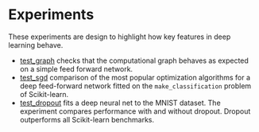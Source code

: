 # Experiments

These experiments are design to highlight how key features in deep learning behave.

- [test_graph](test_graph.py) checks that the computational graph behaves as expected on a simple feed forward network.
- [test_sgd](test_sgd.py) comparison of the most popular optimization algorithms for a deep feed-forward network fitted on the ``make_classification`` problem of Scikit-learn.
- [test_dropout](test_dropout.py) fits a deep neural net to the MNIST dataset. The experiment compares performance with and without dropout. Dropout outperforms all Scikit-learn benchmarks.
 
